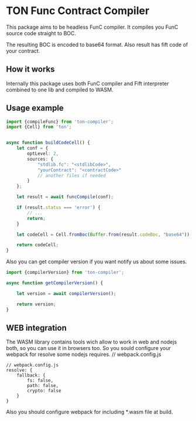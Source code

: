 # TON Func Contract Compiler

This package aims to be headless FunC compiler. It compiles you FunC source code straight to BOC.

The resulting BOC is encoded to base64 format. Also result has fift code of your contract.

## How it works

Internally this package uses both FunC compiler and Fift interpreter combined to one lib and compiled to WASM.

## Usage example

```typescript
import {compileFunc} from 'ton-compiler';
import {Cell} from 'ton';


async function buildCodeCell() {
    let conf = {
        optLevel: 2,
        sources: {
            "stdlib.fc": "<stdlibCode>",
            "yourContract": "<contractCode>"
            // another files if needed
        }
    };

    let result = await funcCompile(conf);

    if (result.status === 'error') {
        // ...
        return;
    }

    let codeCell = Cell.fromBoc(Buffer.from(result.codeBoc, "base64"))[0];

    return codeCell;
}
```

Also you can get compiler version if you want notify us about some issues.


```typescript
import {compilerVersion} from 'ton-compiler';

async function getCompilerVersion() {

    let version = await compilerVersion();

    return version;
}
```

## WEB integration

The WASM library contains tools wich allow to work in web and nodejs both, so you can use it in browsers too. So you sould configure your webpack for resolve some nodejs requires.
// webpack.config.js
```
// webpack.config.js
resolve: {
    fallback: {
        fs: false,
        path: false,
        crypto: false
    }
}
```

Also you should configure webpack for including *.wasm file at build.